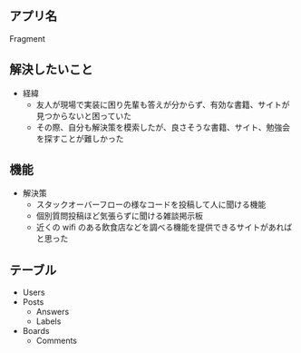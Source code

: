 ## アプリ名

Fragment

## 解決したいこと

-   経緯
    -   友人が現場で実装に困り先輩も答えが分からず、有効な書籍、サイトが見つからないと困っていた
    -   その際、自分も解決策を模索したが、良さそうな書籍、サイト、勉強会を探すことが難しかった

## 機能

-   解決策
    -   スタックオーバーフローの様なコードを投稿して人に聞ける機能
    -   個別質問投稿ほど気張らずに聞ける雑談掲示板
    -   近くの wifi のある飲食店などを調べる機能を提供できるサイトがあればと思った

## テーブル

-   Users
-   Posts
    -   Answers
    -   Labels
-   Boards
    -   Comments
